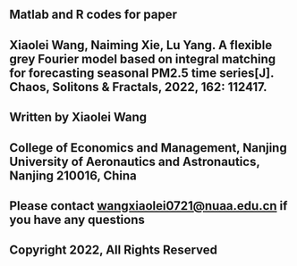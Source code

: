 ## Matlab and R codes for paper

## Xiaolei Wang, Naiming Xie, Lu Yang. A flexible grey Fourier model based on integral matching for forecasting seasonal PM2.5 time series[J]. Chaos, Solitons & Fractals, 2022, 162: 112417.

## Written by Xiaolei Wang

## College of Economics and Management, Nanjing University of Aeronautics and Astronautics, Nanjing 210016, China

## Please contact wangxiaolei0721@nuaa.edu.cn if you have any questions

## Copyright 2022, All Rights Reserved
